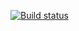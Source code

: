 [![Build status](https://ci.appveyor.com/api/projects/status/8g0reu7suoh0851m/branch/master?svg=true)](https://ci.appveyor.com/project/2Evgen/selenide/branch/master)